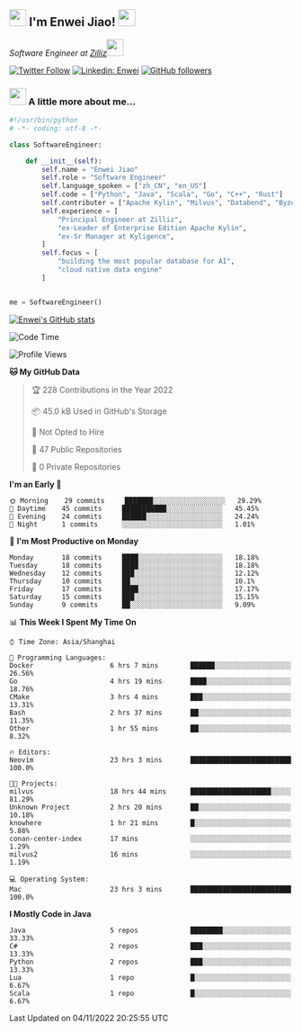 <h2><img src="https://emojis.slackmojis.com/emojis/images/1531849430/4246/blob-sunglasses.gif?1531849430" width="30"/> I'm  Enwei Jiao! <img src="https://media.giphy.com/media/juBt25nT1KGys/giphy.gif" width=30> </h2>
<!-- <img align='right' src="https://media.giphy.com/media/M9gbBd9nbDrOTu1Mqx/giphy.gif" width="230"> -->
<p><em>Software Engineer at <a href="https://zilliz.com/">Zilliz</a><img src="https://media.giphy.com/media/WUlplcMpOCEmTGBtBW/giphy.gif" width="30"></em></p>

[![Twitter Follow](https://img.shields.io/twitter/follow/misteranmol?label=Follow)](https://twitter.com/intent/follow?screen_name=EnweiJiao)
[![Linkedin: Enwei](https://img.shields.io/badge/-enwei-blue?style=&logo=Linkedin&logoColor=white&link=https://www.linkedin.com/in/enwei-jiao-41192a97)](https://www.linkedin.com/in/enwei-jiao-41192a97/)
[![GitHub followers](https://img.shields.io/github/followers/jiaoew1991?label=Follow&style=social)](https://github.com/jiaoew1991)


### <img src="https://media.giphy.com/media/VgCDAzcKvsR6OM0uWg/giphy.gif" width="30"> A little more about me...  

```python
#!/usr/bin/python
# -*- coding: utf-8 -*-

class SoftwareEngineer:

    def __init__(self):
        self.name = "Enwei Jiao"
        self.role = "Software Engineer"
        self.language_spoken = ["zh_CN", "en_US"]
        self.code = ["Python", "Java", "Scala", "Go", "C++", "Rust"]
        self.contributer = ["Apache Kylin", "Milvus", "Databend", "Byzer-Lang"]
        self.experience = [
            "Principal Engineer at Zilliz",
            "ex-Leader of Enterprise Edition Apache Kylin",
            "ex-Sr Manager at Kyligence",
        ]
        self.focus = [
            "building the most popular database for AI",
            "cloud native data engine"
        ]


me = SoftwareEngineer()
```

[![Enwei's GitHub stats](https://github-readme-stats.vercel.app/api?username=jiaoew1991&count_private=true&show_icons=true)](https://github.com/jiaoew1991/jiaoew1991)

<!-- [![Top Langs](https://github-readme-stats.vercel.app/api/top-langs/?username=jiaoew1991&layout=compact)](https://github.com/jiaoew1991/jiaoew1991) -->

<!--START_SECTION:waka-->
![Code Time](http://img.shields.io/badge/Code%20Time-264%20hrs%2029%20mins-blue)

![Profile Views](http://img.shields.io/badge/Profile%20Views-0-blue)

**🐱 My GitHub Data** 

> 🏆 228 Contributions in the Year 2022
 > 
> 📦 45.0 kB Used in GitHub's Storage 
 > 
> 🚫 Not Opted to Hire
 > 
> 📜 47 Public Repositories 
 > 
> 🔑 0 Private Repositories  
 > 
**I'm an Early 🐤** 

```text
🌞 Morning    29 commits     ███████░░░░░░░░░░░░░░░░░░   29.29% 
🌆 Daytime    45 commits     ███████████░░░░░░░░░░░░░░   45.45% 
🌃 Evening    24 commits     ██████░░░░░░░░░░░░░░░░░░░   24.24% 
🌙 Night      1 commits      ░░░░░░░░░░░░░░░░░░░░░░░░░   1.01%

```
📅 **I'm Most Productive on Monday** 

```text
Monday       18 commits     ████░░░░░░░░░░░░░░░░░░░░░   18.18% 
Tuesday      18 commits     ████░░░░░░░░░░░░░░░░░░░░░   18.18% 
Wednesday    12 commits     ███░░░░░░░░░░░░░░░░░░░░░░   12.12% 
Thursday     10 commits     ██░░░░░░░░░░░░░░░░░░░░░░░   10.1% 
Friday       17 commits     ████░░░░░░░░░░░░░░░░░░░░░   17.17% 
Saturday     15 commits     ███░░░░░░░░░░░░░░░░░░░░░░   15.15% 
Sunday       9 commits      ██░░░░░░░░░░░░░░░░░░░░░░░   9.09%

```


📊 **This Week I Spent My Time On** 

```text
⌚︎ Time Zone: Asia/Shanghai

💬 Programming Languages: 
Docker                   6 hrs 7 mins        ██████░░░░░░░░░░░░░░░░░░░   26.56% 
Go                       4 hrs 19 mins       ████░░░░░░░░░░░░░░░░░░░░░   18.76% 
CMake                    3 hrs 4 mins        ███░░░░░░░░░░░░░░░░░░░░░░   13.31% 
Bash                     2 hrs 37 mins       ██░░░░░░░░░░░░░░░░░░░░░░░   11.35% 
Other                    1 hr 55 mins        ██░░░░░░░░░░░░░░░░░░░░░░░   8.32%

🔥 Editors: 
Neovim                   23 hrs 3 mins       █████████████████████████   100.0%

🐱‍💻 Projects: 
milvus                   18 hrs 44 mins      ████████████████████░░░░░   81.29% 
Unknown Project          2 hrs 20 mins       ██░░░░░░░░░░░░░░░░░░░░░░░   10.18% 
knowhere                 1 hr 21 mins        █░░░░░░░░░░░░░░░░░░░░░░░░   5.88% 
conan-center-index       17 mins             ░░░░░░░░░░░░░░░░░░░░░░░░░   1.29% 
milvus2                  16 mins             ░░░░░░░░░░░░░░░░░░░░░░░░░   1.19%

💻 Operating System: 
Mac                      23 hrs 3 mins       █████████████████████████   100.0%

```

**I Mostly Code in Java** 

```text
Java                     5 repos             ████████░░░░░░░░░░░░░░░░░   33.33% 
C#                       2 repos             ███░░░░░░░░░░░░░░░░░░░░░░   13.33% 
Python                   2 repos             ███░░░░░░░░░░░░░░░░░░░░░░   13.33% 
Lua                      1 repo              █░░░░░░░░░░░░░░░░░░░░░░░░   6.67% 
Scala                    1 repo              █░░░░░░░░░░░░░░░░░░░░░░░░   6.67%

```



 Last Updated on 04/11/2022 20:25:55 UTC
<!--END_SECTION:waka-->
